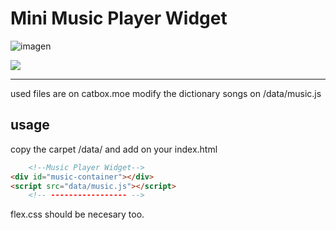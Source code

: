 # Mini Music Player Widget
![imagen](https://github.com/marurunk/vanilla-music-player-widget/assets/100788648/b5440114-b3da-4798-913a-2bcc4d889ec5)

![](https://github.com/marurunk/vanilla-music-player-widget/assets/100788648/2789fa86-08c2-4a2d-b634-5d5380b08e2f)

---
used files are on catbox.moe
modify the dictionary songs on /data/music.js

## usage
copy the carpet /data/
and add on your index.html
```html
	<!--Music Player Widget-->
<div id="music-container"></div>
<script src="data/music.js"></script>
	<!-- ----------------- -->
```
flex.css should be necesary too.

